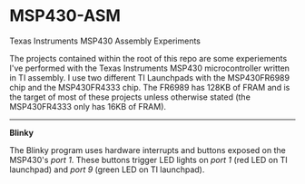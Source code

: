 # MSP430-ASM
Texas Instruments MSP430 Assembly Experiments

The projects contained within the root of this repo are some experiements I've performed with the Texas Instruments MSP430 microcontroller written in TI assembly. I use two different TI Launchpads with the MSP430FR6989 chip and the MSP430FR4333 chip. The FR6989 has 128KB of FRAM and is the target of most of these projects unless otherwise stated (the MSP430FR4333 only has 16KB of FRAM).
 
--------------------------

**Blinky**

The Blinky program uses hardware interrupts and buttons exposed on the MSP430's _port 1_. These buttons trigger LED lights on _port 1_ (red LED on TI launchpad) and _port 9_ (green LED on TI launchpad).

